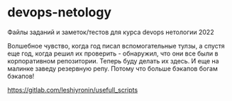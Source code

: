 # devops-netology

Файлы заданий и заметок/тестов для курса devops нетологии 2022

Волшебное чувство, когда год писал вспомогательные тулзы, а спустя еще год, когда решил их проверить - обнаружил, что они все были в корпоративном репозитории.
Теперь буду делать их здесь.
И еще на малинке заведу резервную репу.
Потому что больше бэкапов богам бэкапов!

https://gitlab.com/leshiyronin/usefull_scripts


